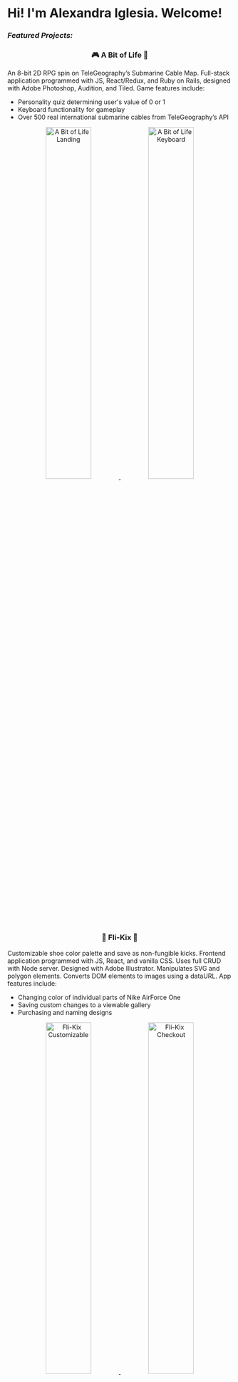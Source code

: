 <h1> Hi! I'm Alexandra Iglesia. Welcome! </h1>

<h3><i>Featured Projects:</i></h3>
<h3 align="center">🎮 A Bit of Life 👾 </h3>
An 8-bit 2D RPG spin on TeleGeography’s Submarine Cable Map. Full-stack application programmed with JS, React/Redux, and Ruby on Rails, designed with Adobe Photoshop, Audition, and Tiled. Game features include:
<ul>
  <li>Personality quiz determining user's value of 0 or 1</li>
  <li>Keyboard functionality for gameplay</li>
  <li>Over 500 real international submarine cables from TeleGeography’s API</li>
</ul>

<p align="center">
  <a href="https://abitoflife.onrender.com/">
    <img alt="A Bit of Life Landing" src="https://user-images.githubusercontent.com/111707308/223500341-d4f78f22-3d13-4127-a3cc-509c50c85461.gif"       width="45%" />
  </a>
  <a href="https://github.com/altiglesia/a-bit-of-life">
    <img alt="A Bit of Life Keyboard" src="https://user-images.githubusercontent.com/111707308/223498691-4861e17d-58df-42e0-be75-f3cb5b144405.gif" width="45%" />
    </a>
</p>

<br />

<h3 align="center"> 👟 Fli-Kix 💸 </h3>
Customizable shoe color palette and save as non-fungible kicks. Frontend application programmed with JS, React, and vanilla CSS. Uses full CRUD with Node server. Designed with Adobe Illustrator. Manipulates SVG and polygon elements. Converts DOM elements to images using a dataURL. App features include:
<ul>
  <li>Changing color of individual parts of Nike AirForce One</li>
  <li>Saving custom changes to a viewable gallery</li>
  <li>Purchasing and naming designs</li>
</ul>

<p align="center">
  <a href="https://fli-kix.netlify.app/">
    <img alt="Fli-Kix Customizable" src="https://user-images.githubusercontent.com/111707308/223507415-1333658b-3a67-4a4c-84dc-3a6f1da24408.gif" width="45%" />
  </a>
  <a href="https://github.com/chris-t-li/project-fli-kix">
    <img alt="Fli-Kix Checkout" src="https://user-images.githubusercontent.com/111707308/223509305-b72d7a27-a3c6-40a7-8c6e-70f21b4c0a49.gif" width="45%" />
  </a>
</p>

<br />

<h2>About Me</h2>

<h4 align="center">
  Full Stack Software Engineer | Photographer & Filmmaker | Coding Instructor | Bookworm
</h4>

<br />

<p align="center"> 
  <a href="https://www.w3schools.com/css/" target="_blank"> 
    <img src="https://cdn.jsdelivr.net/gh/devicons/devicon/icons/css3/css3-plain.svg" alt="css3" width="40" height="40"/> 
  </a>
  <a> 
    <img src="https://cdn.jsdelivr.net/gh/devicons/devicon/icons/javascript/javascript-original.svg" alt="javascript" width="40" height="40"/>   
  </a>
  <a>
    <img src="https://cdn.jsdelivr.net/gh/devicons/devicon/icons/react/react-original.svg" alt="react" width="40" height="40"/>
  </a>
  <a>
     <img src="https://cdn.jsdelivr.net/gh/devicons/devicon/icons/redux/redux-original.svg" alt="redux" width="40" height="40"/>
  </a>
  <a href="https://git-scm.com/" target="_blank"> 
    <img src="https://www.vectorlogo.zone/logos/git-scm/git-scm-icon.svg" alt="git" width="40" height="40"/> 
  </a> 
  <a>
    <img src="https://cdn.jsdelivr.net/gh/devicons/devicon/icons/ruby/ruby-plain.svg" alt="ruby" width="40" height="40"/>
  </a>
  <a>
    <img src="https://cdn.jsdelivr.net/gh/devicons/devicon/icons/rails/rails-plain.svg" alt="rails" width="40" height="40"/>
  </a>
  <a href="https://www.python.org" target="_blank"> 
    <img src="https://cdn.jsdelivr.net/gh/devicons/devicon/icons/python/python-plain.svg" alt="python" width="40" height="40"/>
  </a>
  <a href="https://www.photoshop.com/en" target="_blank"> 
    <img src="https://cdn.jsdelivr.net/gh/devicons/devicon/icons/photoshop/photoshop-plain.svg" alt="photoshop" width="40" height="40"/> 
  </a>
</p>

<div align="center" dir="auto">
 <img src="https://github-readme-stats.vercel.app/api/top-langs/?username=altiglesia&hide_progress=true&theme=vision-friendly-dark" />
  <br></br>
 <img src="https://streak-stats.demolab.com/?user=altiglesia&theme=highcontrast"/>
</div>

---
<div align="center" dir="auto">
  <p>
    <a href="https://github.com/altiglesia">
      <img src="https://cloud.githubusercontent.com/assets/17016297/18839843/0e06a67a-83d2-11e6-993a-b35a182500e0.png" />
    </a>
    <a href="https://www.linkedin.com/in/alexandra-iglesia/">
      <img src="https://cloud.githubusercontent.com/assets/17016297/18839848/0fc7e74e-83d2-11e6-8c6a-277fc9d6e067.png" />
    </a>
  </p>
</div>
